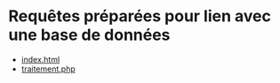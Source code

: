 # Requêtes préparées pour lien avec une base de données
* [index.html](https://github.com/thfruchart/tnsi/blob/main/php/PDO/index.html)
* [traitement.php](https://github.com/thfruchart/tnsi/blob/main/php/PDO/traitement.php)
